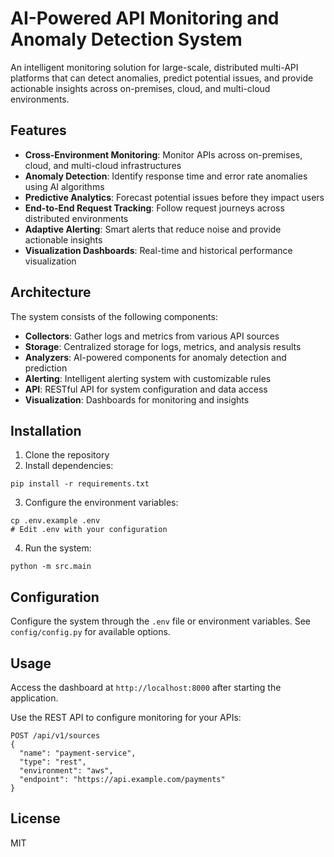 # AI-Powered API Monitoring and Anomaly Detection System

An intelligent monitoring solution for large-scale, distributed multi-API platforms that can detect anomalies, predict potential issues, and provide actionable insights across on-premises, cloud, and multi-cloud environments.

## Features

- **Cross-Environment Monitoring**: Monitor APIs across on-premises, cloud, and multi-cloud infrastructures
- **Anomaly Detection**: Identify response time and error rate anomalies using AI algorithms
- **Predictive Analytics**: Forecast potential issues before they impact users
- **End-to-End Request Tracking**: Follow request journeys across distributed environments
- **Adaptive Alerting**: Smart alerts that reduce noise and provide actionable insights
- **Visualization Dashboards**: Real-time and historical performance visualization

## Architecture

The system consists of the following components:

- **Collectors**: Gather logs and metrics from various API sources
- **Storage**: Centralized storage for logs, metrics, and analysis results
- **Analyzers**: AI-powered components for anomaly detection and prediction
- **Alerting**: Intelligent alerting system with customizable rules
- **API**: RESTful API for system configuration and data access
- **Visualization**: Dashboards for monitoring and insights

## Installation

1. Clone the repository
2. Install dependencies:
```
pip install -r requirements.txt
```
3. Configure the environment variables:
```
cp .env.example .env
# Edit .env with your configuration
```
4. Run the system:
```
python -m src.main
```

## Configuration

Configure the system through the `.env` file or environment variables. See `config/config.py` for available options.

## Usage

Access the dashboard at `http://localhost:8000` after starting the application.

Use the REST API to configure monitoring for your APIs:
```
POST /api/v1/sources
{
  "name": "payment-service",
  "type": "rest",
  "environment": "aws",
  "endpoint": "https://api.example.com/payments"
}
```

## License

MIT 